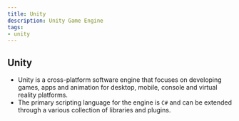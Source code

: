 ```yaml
---
title: Unity
description: Unity Game Engine
tags:
- unity
---
```

## Unity

- Unity is a cross-platform software engine that focuses on developing games, apps and animation for desktop, mobile, console and virtual reality platforms.
- The primary scripting language for the engine is `C#` and can be extended through a various collection of libraries and plugins.
